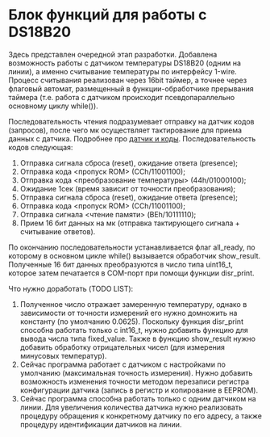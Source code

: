 # Блок функций для работы с DS18B20

Здесь представлен очередной этап разработки. Добавлена возможность работы с датчиком температуры DS18B20 (одним на линии), а именно считывание температуры по интерфейсу 1-wire. Процесс считывания реализован через 16bit таймер, а точнее через флаговый автомат, размещенный в функции-обработчике прерывания таймера (т.е. работа с датчиком происходит псевдопараллельно основному циклу while()).

Последовательность чтения подразумевает отправку на датчик кодов (запросов), после чего мк осуществляет тактирование для приема данных с датчика. Подробнее про [датчик и коды](http://mypractic.ru/ds18b20-datchik-temperatury-s-interfejsom-1-wire-opisanie-na-russkom-yazyke.html). Последовательность кодов следующая:

1. Отправка сигнала сброса (reset), ожидание ответа (presence);
2. Отправка кода <пропуск ROM> (CCh/11001100);
3. Отправка кода <преобразование температуры> (44h/01000100);
4. Ожидание 1сек (время зависит от точности преобразования);
5. Отправка сигнала сброса (reset), ожидание ответа (presence);
6. Отправка кода <пропуск ROM> (CCh/11001100);
7. Отправка сигнала <чтение памяти> (BEh/10111110);
8. Прием 16 бит данных на мк (отправка тактирующего сигнала + считывание ответов).

По окончанию последовательности устанавливается флаг all_ready, по которому в основном цикле while() вызывается обработчик show_result. Полученные 16 бит данных преобразуются в число типа uint16_t, которое затем печатается в COM-порт при помощи функции disr_print.

Что нужно доработать (TODO LIST):
1. Полученное число отражает замеренную температуру, однако в зависимости от точности измерений его нужно домножить на константу (по умолчанию 0.0625). Поскольку функция disr_print способна работать только с int16_t, нужно добавить функцию для вывода числа типа fixed_value. Также в функцию show_result нужно добавить обработку отрицательных чисел (для измерения минусовых температур).
2. Сейчас программа работает с датчиком с настройками по умолчанию (максимальная точность измерения). Нужно добавить возможность изменения точности методом перезаписи регистра конфигурации датчика (запись в регистр и копирование в EEPROM).
2. Сейчас программа способна работать только с одним датчиком на линии. Для увеличения количества датчика нужно реализовать процедуру обращения к конкретному датчику по его адресу, а также процедуру идентификации датчиков на линии.
